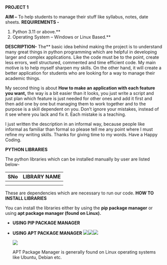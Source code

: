 **PROJECT 1** 

**AIM –** To help students to manage their stuff like syllabus, notes, date sheets. **REQUIREMENTS -**  

1. Python 3.11 or above.** 
1. Operating System – Windows or Linux Based.** 

**DESCRIPTION-** The** basic idea behind making the project is to understand many great things in python programming which are helpful in developing larger and complex applications. Like the code must be to the point, create less errors, well structured, commented and time efficient code. My main motive is to help myself sharpen my skills. On the other hand, it will create a better application for students who are looking for a way to manage their academic things.

My second thing is about **How to make an application with each feature you want,** the way is a bit easier than it looks, you just write a script and just plan which feature is just needed for other ones and add it first and then add one by one but managing them to work together and to the purpose is a skill dependent on you. Don’t ignore your mistakes, instead of it see where you lack and fix it. Each mistake is a teaching.

I just written the description in an informal way, because people like informal as familiar than formal so please tell me any point where I must refine my writing skills. Thanks for giving time to my words. Have a Happy Coding. 

**PYTHON LIBRARIES** 

The python libraries which can be installed manually by user are listed below- 



|**SNo** |**LIBRARY NAME** |
| - | - |
|||
|||
These are dependencies which are necessary to run our code. **HOW TO INSTALL LIBRARIES** 

You can install the libraries either by using the **pip package manager** or using **apt package manager (found on Linux).**  

- **USING PIP PACKAGE MANAGER** 
- **USING APT PACKAGE MANAGER  ![](Aspose.Words.4b87b421-78fa-41cb-be11-f8cc10c850a1.001.png)![](Aspose.Words.4b87b421-78fa-41cb-be11-f8cc10c850a1.002.png)![](Aspose.Words.4b87b421-78fa-41cb-be11-f8cc10c850a1.003.png)**

  ![](Aspose.Words.4b87b421-78fa-41cb-be11-f8cc10c850a1.004.png)

  APT Package Manager is generally found on Linux operating systems like Ubuntu, Debian etc. 
